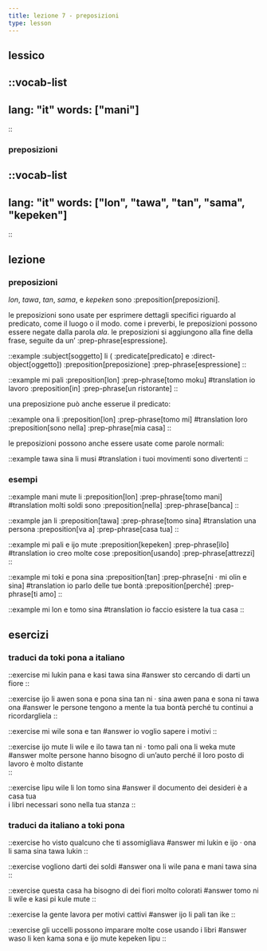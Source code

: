 ```yaml
---
title: lezione 7 - preposizioni 
type: lesson
---
```

## lessico
::vocab-list
---
lang: "it"
words: ["mani"]
---
::

### preposizioni
::vocab-list
---
lang: "it"
words: ["lon", "tawa", "tan", "sama", "kepeken"]
---
::

## lezione
### preposizioni
*lon*, *tawa*, *tan*, *sama*, e *kepeken* sono :preposition[preposizioni].

le preposizioni sono usate per esprimere dettagli specifici riguardo al predicato, come il luogo o il modo. come i preverbi, le preposizioni possono essere negate dalla parola *ala*. le preposizioni si aggiungono alla fine della frase, seguite da un’ :prep-phrase[espressione].

::example
:subject[soggetto] li ( :predicate[predicato] e :direct-object[oggetto]) :preposition[preposizione] :prep-phrase[espressione]
::

::example
mi pali :preposition[lon] :prep-phrase[tomo moku]
#translation
io lavoro :preposition[in] :prep-phrase[un ristorante]
::

una preposizione può anche esserue il predicato:

::example
ona li :preposition[lon] :prep-phrase[tomo mi]
#translation
loro :preposition[sono nella] :prep-phrase[mia casa]
::

le preposizioni possono anche essere usate come parole normali:

::example
tawa sina li musi
#translation
i tuoi movimenti sono divertenti
::

### esempi
::example
mani mute li :preposition[lon] :prep-phrase[tomo mani]
#translation
molti soldi sono :preposition[nella] :prep-phrase[banca]
::

::example
jan li :preposition[tawa] :prep-phrase[tomo sina]
#translation
una persona :preposition[va a] :prep-phrase[casa tua]
::

::example
mi pali e ijo mute :preposition[kepeken] :prep-phrase[ilo]
#translation
io creo molte cose :preposition[usando] :prep-phrase[attrezzi]
::

::example
mi toki e pona sina :preposition[tan] :prep-phrase[ni · mi olin e sina]
#translation
io parlo delle tue bontà :preposition[perché] :prep-phrase[ti amo]
::

::example
mi lon e tomo sina
#translation
io faccio esistere la tua casa
::

## esercizi
### traduci da toki pona a italiano
::exercise
mi lukin pana e kasi tawa sina
#answer
sto cercando di darti un fiore
::

::exercise
ijo li awen sona e pona sina tan ni · sina awen pana e sona ni tawa ona
#answer
le persone tengono a mente la tua bontà perché tu continui a ricordargliela
::

::exercise
mi wile sona e tan
#answer
io voglio sapere i motivi
::

::exercise
ijo mute li wile e ilo tawa tan ni · tomo pali ona li weka mute
#answer
molte persone hanno bisogno di un’auto perché il loro posto di lavoro è molto distante  
::

::exercise
lipu wile li lon tomo sina
#answer
il documento dei desideri è a casa tua \
i libri necessari sono nella tua stanza
::

### traduci da italiano a toki pona
::exercise
ho visto qualcuno che ti assomigliava
#answer
mi lukin e ijo · ona li sama sina tawa lukin
::

::exercise
vogliono darti dei soldi
#answer
ona li wile pana e mani tawa sina
::

::exercise
questa casa ha bisogno di dei fiori molto colorati
#answer
tomo ni li wile e kasi pi kule mute
::

::exercise
la gente lavora per motivi cattivi
#answer
ijo li pali tan ike
::

::exercise
gli uccelli possono imparare molte cose usando i libri
#answer
waso li ken kama sona e ijo mute kepeken lipu
::